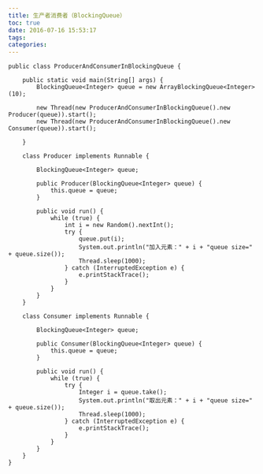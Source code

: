 ```yaml
---
title: 生产者消费者（BlockingQueue）
toc: true
date: 2016-07-16 15:53:17
tags:
categories:
---
```


	public class ProducerAndConsumerInBlockingQueue {

		public static void main(String[] args) {
			BlockingQueue<Integer> queue = new ArrayBlockingQueue<Integer>(10);

		 	new Thread(new ProducerAndConsumerInBlockingQueue().new Producer(queue)).start();
		 	new Thread(new ProducerAndConsumerInBlockingQueue().new Consumer(queue)).start();

		}

		class Producer implements Runnable {

			BlockingQueue<Integer> queue;

		 	public Producer(BlockingQueue<Integer> queue) {
				this.queue = queue;
		 	}

			public void run() {
				while (true) {
					int i = new Random().nextInt();
				 	try {
						queue.put(i);
				 		System.out.println("加入元素：" + i + "queue size=" + queue.size());
				 		Thread.sleep(1000);
				 	} catch (InterruptedException e) {
						e.printStackTrace();
				 	}
				}
			}
		}

		class Consumer implements Runnable {

			BlockingQueue<Integer> queue;

		 	public Consumer(BlockingQueue<Integer> queue) {
				this.queue = queue;
		 	}

			public void run() {
				while (true) {
					try {
						Integer i = queue.take();
						System.out.println("取出元素：" + i + "queue size=" + queue.size());
						Thread.sleep(1000);
		 			} catch (InterruptedException e) {
						e.printStackTrace();
		 			}
				}
			}
		}
	}
